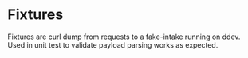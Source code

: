 # Fixtures

Fixtures are curl dump from requests to a fake-intake running on ddev. Used in unit test to validate payload parsing works as expected.
